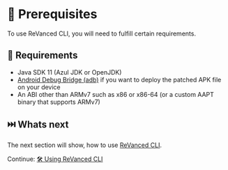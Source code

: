 # 💼 Prerequisites

To use ReVanced CLI, you will need to fulfill certain requirements.

## 🤝 Requirements

- Java SDK 11 (Azul JDK or OpenJDK)
- [Android Debug Bridge (adb)](https://developer.android.com/studio/command-line/adb) if you want to deploy the patched APK file on your device
- An ABI other than ARMv7 such as x86 or x86-64 (or a custom AAPT binary that supports ARMv7)

## ⏭️ Whats next

The next section will show, how to use [ReVanced CLI](https://github.com/revanced/revanced-cli).

Continue: [🛠️ Using ReVanced CLI](1_usage.md)
